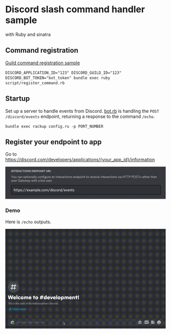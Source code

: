 # Discord slash command handler sample

with Ruby and sinatra

## Command registration

[Guild command registration sample](/scripts/register_command.rb)

```shell
DISCORD_APPLICATION_ID="123" DISCORD_GUILD_ID="123" DISCORD_BOT_TOKEN="bot_token" bundle exec ruby script/register_command.rb
```

## Startup

Set up a server to handle events from Discord. [bot.rb](/bot.rb) is handling the `POST /discord/events` endpoint, returning a response to the command `/echo`.

```shell
bundle exec rackup config.ru -p PORT_NUMBER
```

## Register your endpoint to app

Go to https://discord.com/developers/applications/{your_app_id}/information

![](/static/interactions_endpoint_url.png)

### Demo

Here is `/echo` outputs.

![](/static/command_sample.gif)
